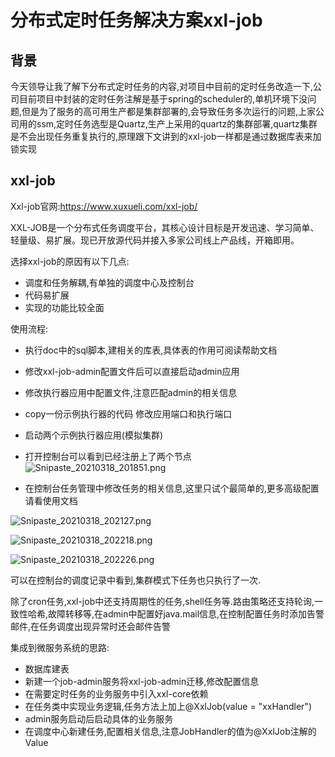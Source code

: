 # 分布式定时任务解决方案xxl-job

## 背景
今天领导让我了解下分布式定时任务的内容,对项目中目前的定时任务改造一下,公司目前项目中封装的定时任务注解是基于spring的scheduler的,单机环境下没问题,但是为了服务的高可用生产都是集群部署的,会导致任务多次运行的问题,上家公司用的ssm,定时任务选型是Quartz,生产上采用的quartz的集群部署,quartz集群是不会出现任务重复执行的,原理跟下文讲到的xxl-job一样都是通过数据库表来加锁实现


## xxl-job
Xxl-job官网:https://www.xuxueli.com/xxl-job/

XXL-JOB是一个分布式任务调度平台，其核心设计目标是开发迅速、学习简单、轻量级、易扩展。现已开放源代码并接入多家公司线上产品线，开箱即用。

选择xxl-job的原因有以下几点:

- 调度和任务解耦,有单独的调度中心及控制台
- 代码易扩展
- 实现的功能比较全面



使用流程:

- 执行doc中的sql脚本,建相关的库表,具体表的作用可阅读帮助文档
- 修改xxl-job-admin配置文件后可以直接启动admin应用
- 修改执行器应用中配置文件,注意匹配admin的相关信息

- copy一份示例执行器的代码 修改应用端口和执行端口
- 启动两个示例执行器应用(模拟集群)
- 打开控制台可以看到已经注册上了两个节点
![Snipaste_20210318_201851.png](https://storyxc.com/images/blog//Snipaste_2021-03-18_20-18-51.png)

- 在控制台任务管理中修改任务的相关信息,这里只试个最简单的,更多高级配置请看使用文档

![Snipaste_20210318_202127.png](https://storyxc.com/images/blog//Snipaste_2021-03-18_20-21-27.png)

![Snipaste_20210318_202218.png](https://storyxc.com/images/blog//Snipaste_2021-03-18_20-22-18.png)

![Snipaste_20210318_202226.png](https://storyxc.com/images/blog//Snipaste_2021-03-18_20-22-26.png)

可以在控制台的调度记录中看到,集群模式下任务也只执行了一次.







除了cron任务,xxl-job中还支持周期性的任务,shell任务等.路由策略还支持轮询,一致性哈希,故障转移等,在admin中配置好java.mail信息,在控制配置任务时添加告警邮件,在任务调度出现异常时还会邮件告警





集成到微服务系统的思路:

- 数据库建表
- 新建一个job-admin服务将xxl-job-admin迁移,修改配置信息
- 在需要定时任务的业务服务中引入xxl-core依赖
- 在任务类中实现业务逻辑,任务方法上加上@XxlJob(value = "xxHandler")
- admin服务启动后启动具体的业务服务
- 在调度中心新建任务,配置相关信息,注意JobHandler的值为@XxlJob注解的Value